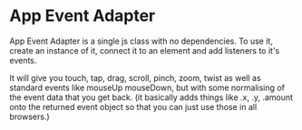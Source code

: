 App Event Adapter
=================

App Event Adapter is a single js class with no dependencies. To use it, create an
instance of it, connect it to an element and add listeners to it's events.

It will give you touch, tap, drag, scroll, pinch, zoom, twist as well as
standard events like mouseUp mouseDown, but with some normalising of the event
data that you get back. (it basically adds things like .x, .y, .amount onto the
returned event object so that you can just use those in all browsers.)

